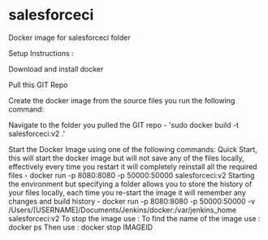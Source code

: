 # salesforceci
Docker image for salesforceci folder


Setup Instructions : 

Download and install docker 

Pull this GIT Repo

Create the docker image from the source files you run the following command:

Navigate to the folder you pulled the GIT repo - 'sudo docker build -t salesforceci:v2 .'

Start the Docker Image using one of the following commands:
Quick Start, this will start the docker image but will not save any of the files locally, effectively every time you restart it will completely reinstall all the required files - docker run -p 8080:8080 -p 50000:50000  salesforceci:v2
Starting the environment but specifying a folder allows you to store the history of your files locally, each time you re-start the image it will remember any changes and build history - docker run -p 8080:8080 -p 50000:50000 -v /Users/[USERNAME]/Documents/Jenkins/docker:/var/jenkins_home salesforceci:v2
To stop the image use :
To find the name of the image use : docker ps
Then use : docker stop IMAGEID
